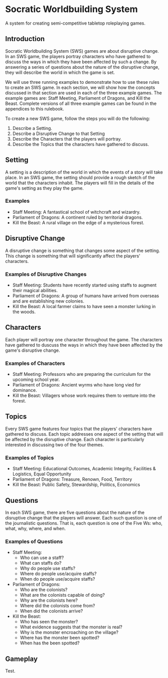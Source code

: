 # Socratic Worldbuilding System
A system for creating semi-competitive tabletop roleplaying games.

## Introduction
Socratic Worldbuilding System (SWS) games are about disruptive change.
In an SWS game, the players portray characters who have gathered to discuss the ways in which they have been affected by such a change.
By answering a series of questions about the nature of the disruptive change, they will describe the world in which the game is set.

We will use three running examples to demonstrate how to use these rules to create an SWS game.
In each section, we will show how the concepts discussed in that section are used in each of the three example games.
The example games are: Staff Meeting, Parliament of Dragons, and Kill the Beast.
Complete versions of all three example games can be found in the appendices to this rulebook.

To create a new SWS game, follow the steps you will do the following:
  1. Describe a Setting.
  2. Describe a Disruptive Change to that Setting
  3. Describe the Characters that the players will portray.
  4. Describe the Topics that the characters have gathered to discuss.

## Setting
A setting is a description of the world in which the events of a story will take place.
In an SWS game, the setting should provide a rough sketch of the world that the characters inhabit.
The players will fill in the details of the game's setting as they play the game.

### Examples
  - Staff Meeting: A fantastical school of witchcraft and wizardry.
  - Parliament of Dragons: A continent ruled by territorial dragons.
  - Kill the Beast: A rural village on the edge of a mysterious forest.

## Disruptive Change
A disruptive change is something that changes some aspect of the setting.
This change is something that will significantly affect the players' characters.

### Examples of Disruptive Changes
  - Staff Meeting: Students have recently started using staffs to augment their magical abilities.
  - Parliament of Dragons: A group of humans have arrived from overseas and are establishing new colonies.
  - Kill the Beast: A local farmer claims to have seen a monster lurking in the woods.

## Characters
Each player will portray one character throughout the game.
The characters have gathered to duscuss the ways in which they have been affected by the game's disruptive change.

### Examples of Characters
  - Staff Meeting: Professors who are preparing the curriculum for the upcoming school year.
  - Parliament of Dragons: Ancient wyrms who have long vied for dominance.
  - Kill the Beast: Villagers whose work requires them to venture into the forest.

## Topics
Every SWS game features four topics that the players' characters have gathered to discuss.
Each topic addresses one aspect of the setting that will be affected by the disruptive change.
Each character is particularly interested in discussing two of the four themes.

### Examples of Topics
  - Staff Meeting: Educational Outcomes, Academic Integrity, Facilities & Logistics, Equal Opportunity
  - Parliament of Dragons: Treasure, Renown, Food, Territory
  - Kill the Beast: Public Safety, Stewardship, Politics, Economics

## Questions
In each SWS game, there are five questions about the nature of the disruptive change that the players will answer.
Each such question is one of the journalistic questions.
That is, each question is one of the Five Ws: who, what, why, where, and when.

### Examples of Questions
  - Staff Meeting:
    - Who can use a staff?
    - What can staffs do?
    - Why do people use staffs?
    - Where do people use/acquire staffs?
    - When do people use/acquire staffs?
  - Parliament of Dragons:
    - Who are the colonists?
    - What are the colonists capable of doing?
    - Why are the colonists here?
    - Where did the colonists come from?
    - When did the colonists arrive?
  - Kill the Beast:
    - Who has seen the monster?
    - What evidence suggests that the monster is real?
    - Why is the monster encroaching on the village?
    - Where has the monster been spotted?
    - When has the  been spotted?

  ## Gameplay
  Test.
